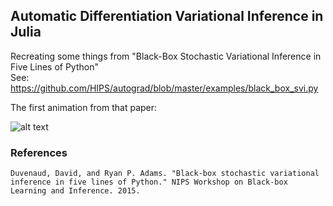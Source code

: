## Automatic Differentiation Variational Inference in Julia

Recreating some things from "Black-Box Stochastic Variational Inference in Five Lines of Python"  
See: https://github.com/HIPS/autograd/blob/master/examples/black_box_svi.py






The first animation from that paper:

![alt text](https://github.com/vtrubets/toy_bbvi/raw/master/mygif.gif)


### References
```
Duvenaud, David, and Ryan P. Adams. "Black-box stochastic variational inference in five lines of Python." NIPS Workshop on Black-box Learning and Inference. 2015.
```
